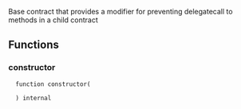Base contract that provides a modifier for preventing delegatecall to methods in a child contract


## Functions
### constructor
```solidity
  function constructor(
    
  ) internal
```




